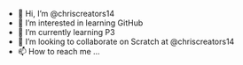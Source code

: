 - 👋 Hi, I’m @chriscreators14
- 👀 I’m interested in learning GitHub
- 🌱 I’m currently learning P3
- 💞️ I’m looking to collaborate on Scratch at @chriscreators14
- 📫 How to reach me ...

<!---
chriscreators14/chriscreators14 is a ✨ special ✨ repository because its `README.md` (this file) appears on your GitHub profile.
You can click the Preview link to take a look at your changes.
--->
